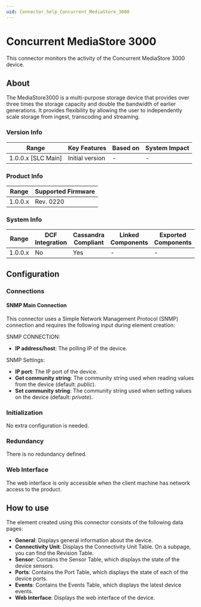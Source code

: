 ```yaml
---
uid: Connector_help_Concurrent_MediaStore_3000
---
```


# Concurrent MediaStore 3000

This connector monitors the activity of the Concurrent MediaStore 3000 device.

## About

The MediaStore3000 is a multi-purpose storage device that provides over three times the storage capacity and double the bandwidth of earlier generations. It provides flexibility by allowing the user to independently scale storage from ingest, transcoding and streaming.

### Version Info

| Range                | Key Features     | Based on     | System Impact     |
|----------------------|------------------|--------------|-------------------|
| 1.0.0.x [SLC Main]   | Initial version  | -            | -                 |

### Product Info

| Range     | Supported Firmware     |
|-----------|------------------------|
| 1.0.0.x   | Rev. 0220              |

### System Info

| Range     | DCF Integration     | Cassandra Compliant     | Linked Components     | Exported Components     |
|-----------|---------------------|-------------------------|-----------------------|-------------------------|
| 1.0.0.x   | No                  | Yes                     | -                     | -                       |

## Configuration

### Connections

#### SNMP Main Connection

This connector uses a Simple Network Management Protocol (SNMP) connection and requires the following input during element creation:

SNMP CONNECTION:

- **IP address/host**: The polling IP of the device.

SNMP Settings:

- **IP port**: The IP port of the device.
- **Get community string**: The community string used when reading values from the device (default: *public*).
- **Set community string**: The community string used when setting values on the device (default: *private*).

### Initialization

No extra configuration is needed.

### Redundancy

There is no redundancy defined.

### Web Interface

The web interface is only accessible when the client machine has network access to the product.

## How to use

The element created using this connector consists of the following data pages:

- **General**: Displays general information about the device.
- **Connectivity Unit**: Displays the Connectivity Unit Table. On a subpage, you can find the Revision Table.
- **Sensor**: Contains the Sensor Table, which displays the state of the device sensors.
- **Ports**: Contains the Port Table, which displays the state of each of the device ports.
- **Events**: Contains the Events Table, which displays the latest device events.
- **Web Interface**: Displays the web interface of the device.
